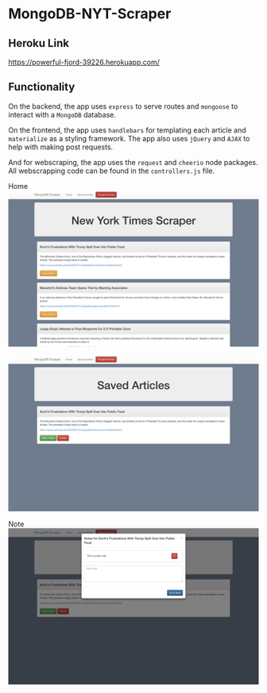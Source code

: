 # MongoDB-NYT-Scraper

## Heroku Link
https://powerful-fjord-39226.herokuapp.com/

## Functionality
On the backend, the app uses `express` to serve routes and `mongoose` to interact with a `MongoDB` database.

On the frontend, the app uses `handlebars` for templating each article and `materialize` as a styling framework. The app also uses `jQuery` and `AJAX` to help with making post requests.

And for webscraping, the app uses the `request` and `cheerio` node packages. All webscrapping code can be found in the `controllers.js` file.


Home
![Home](./public/assets/images/Home.jpeg)

![Saved](./public/assets/images/Saved.jpeg)

Note
![note](./public/assets/images/notes.jpeg)
